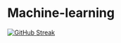 # Machine-learning

[![GitHub Streak](https://streak-stats.demolab.com/?user=seruvuri)](https://git.io/streak-stats)

